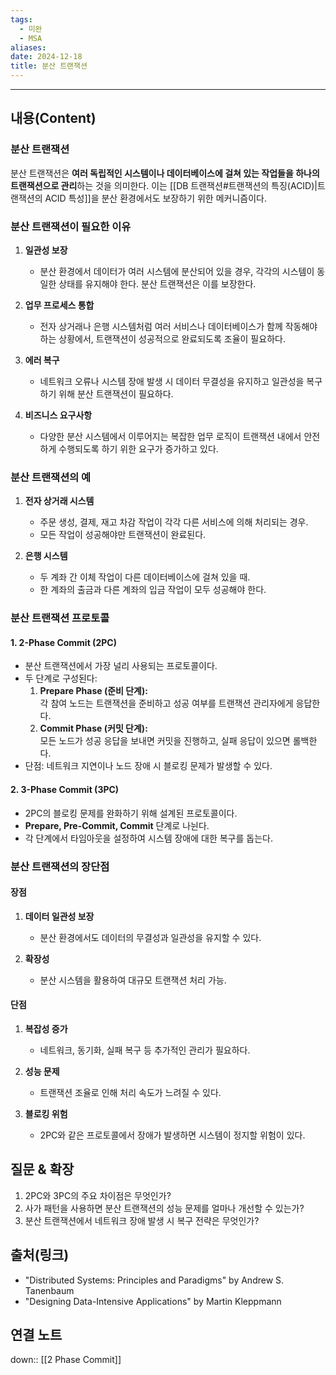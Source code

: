 ```yaml
---
tags:
  - 미완
  - MSA
aliases: 
date: 2024-12-18
title: 분산 트랜잭션
---
```

---

## 내용(Content)

### 분산 트랜잭션

분산 트랜잭션은 **여러 독립적인 시스템이나 데이터베이스에 걸쳐 있는 작업들을 하나의 트랜잭션으로 관리**하는 것을 의미한다. 이는 [[DB 트랜잭션#트랜잭션의 특징(ACID)|트랜잭션의 ACID 특성]]을 분산 환경에서도 보장하기 위한 메커니즘이다.

### 분산 트랜잭션이 필요한 이유

1. **일관성 보장**
    - 분산 환경에서 데이터가 여러 시스템에 분산되어 있을 경우, 각각의 시스템이 동일한 상태를 유지해야 한다. 분산 트랜잭션은 이를 보장한다.

2. **업무 프로세스 통합**
    - 전자 상거래나 은행 시스템처럼 여러 서비스나 데이터베이스가 함께 작동해야 하는 상황에서, 트랜잭션이 성공적으로 완료되도록 조율이 필요하다.
        
3. **에러 복구**
    - 네트워크 오류나 시스템 장애 발생 시 데이터 무결성을 유지하고 일관성을 복구하기 위해 분산 트랜잭션이 필요하다.

4. **비즈니스 요구사항**
    - 다양한 분산 시스템에서 이루어지는 복잡한 업무 로직이 트랜잭션 내에서 안전하게 수행되도록 하기 위한 요구가 증가하고 있다.

### 분산 트랜잭션의 예

1. **전자 상거래 시스템**
    
    - 주문 생성, 결제, 재고 차감 작업이 각각 다른 서비스에 의해 처리되는 경우.
    - 모든 작업이 성공해야만 트랜잭션이 완료된다.
        
2. **은행 시스템**
    
    - 두 계좌 간 이체 작업이 다른 데이터베이스에 걸쳐 있을 때.
    - 한 계좌의 출금과 다른 계좌의 입금 작업이 모두 성공해야 한다.

### 분산 트랜잭션 프로토콜

#### 1. 2-Phase Commit (2PC)

- 분산 트랜잭션에서 가장 널리 사용되는 프로토콜이다.
- 두 단계로 구성된다:
    1. **Prepare Phase (준비 단계):**  
        각 참여 노드는 트랜잭션을 준비하고 성공 여부를 트랜잭션 관리자에게 응답한다.
    2. **Commit Phase (커밋 단계):**  
        모든 노드가 성공 응답을 보내면 커밋을 진행하고, 실패 응답이 있으면 롤백한다.
- 단점: 네트워크 지연이나 노드 장애 시 블로킹 문제가 발생할 수 있다.
    

#### 2. 3-Phase Commit (3PC)

- 2PC의 블로킹 문제를 완화하기 위해 설계된 프로토콜이다.
- **Prepare, Pre-Commit, Commit** 단계로 나뉜다.
- 각 단계에서 타임아웃을 설정하여 시스템 장애에 대한 복구를 돕는다.


### 분산 트랜잭션의 장단점

#### 장점

1. **데이터 일관성 보장**
    - 분산 환경에서도 데이터의 무결성과 일관성을 유지할 수 있다.

2. **확장성**
    - 분산 시스템을 활용하여 대규모 트랜잭션 처리 가능.
        

#### 단점

1. **복잡성 증가**
    - 네트워크, 동기화, 실패 복구 등 추가적인 관리가 필요하다.

2. **성능 문제**
    - 트랜잭션 조율로 인해 처리 속도가 느려질 수 있다.
        
3. **블로킹 위험**
    - 2PC와 같은 프로토콜에서 장애가 발생하면 시스템이 정지할 위험이 있다.

## 질문 & 확장

1. 2PC와 3PC의 주요 차이점은 무엇인가?
2. 사가 패턴을 사용하면 분산 트랜잭션의 성능 문제를 얼마나 개선할 수 있는가?
3. 분산 트랜잭션에서 네트워크 장애 발생 시 복구 전략은 무엇인가?

## 출처(링크)

- "Distributed Systems: Principles and Paradigms" by Andrew S. Tanenbaum
- "Designing Data-Intensive Applications" by Martin Kleppmann

## 연결 노트

down:: [[2 Phase Commit]]








